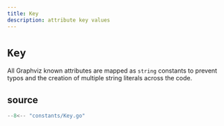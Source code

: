 ```yaml
---
title: Key
description: attribute key values
---
```


# `Key`

All Graphviz known attributes are mapped as `string` constants to prevent typos
and the creation of multiple string literals across the code.

## source

```go
--8<-- "constants/Key.go"
```
